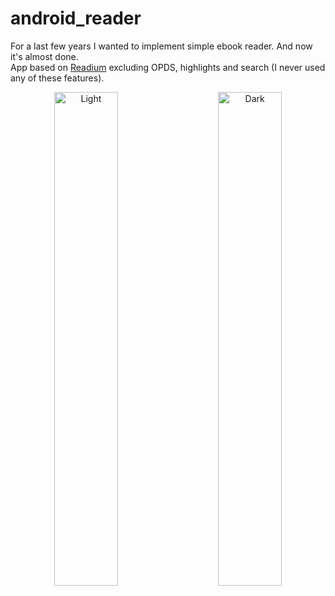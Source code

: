 # android_reader

For a last few years I wanted to implement simple ebook reader. And now it's almost done.<br>
App based on [Readium](https://github.com/readium/kotlin-toolkit) excluding OPDS, highlights and search (I never used any of these features).<br>

<p align="center">
  <img alt="Light" src="./bookshelf.gif" width="45%" >
&nbsp; &nbsp; &nbsp; &nbsp;
  <img alt="Dark" src="./reader.gif" width="45%">
</p>

